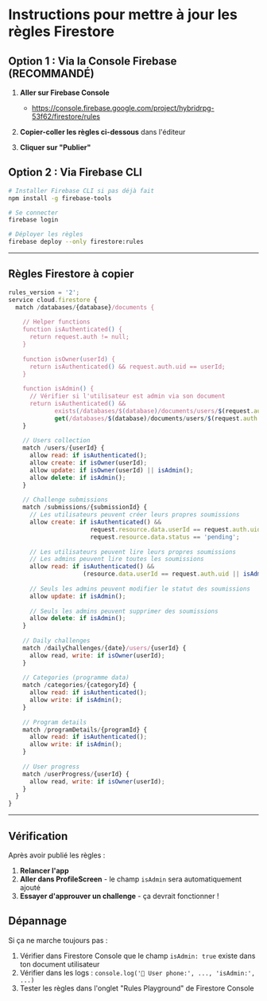 # Instructions pour mettre à jour les règles Firestore

## Option 1 : Via la Console Firebase (RECOMMANDÉ)

1. **Aller sur Firebase Console**
   - https://console.firebase.google.com/project/hybridrpg-53f62/firestore/rules

2. **Copier-coller les règles ci-dessous** dans l'éditeur

3. **Cliquer sur "Publier"**

## Option 2 : Via Firebase CLI

```bash
# Installer Firebase CLI si pas déjà fait
npm install -g firebase-tools

# Se connecter
firebase login

# Déployer les règles
firebase deploy --only firestore:rules
```

---

## Règles Firestore à copier

```javascript
rules_version = '2';
service cloud.firestore {
  match /databases/{database}/documents {
    
    // Helper functions
    function isAuthenticated() {
      return request.auth != null;
    }
    
    function isOwner(userId) {
      return isAuthenticated() && request.auth.uid == userId;
    }
    
    function isAdmin() {
      // Vérifier si l'utilisateur est admin via son document
      return isAuthenticated() && 
             exists(/databases/$(database)/documents/users/$(request.auth.uid)) &&
             get(/databases/$(database)/documents/users/$(request.auth.uid)).data.get('isAdmin', false) == true;
    }
    
    // Users collection
    match /users/{userId} {
      allow read: if isAuthenticated();
      allow create: if isOwner(userId);
      allow update: if isOwner(userId) || isAdmin();
      allow delete: if isAdmin();
    }
    
    // Challenge submissions
    match /submissions/{submissionId} {
      // Les utilisateurs peuvent créer leurs propres soumissions
      allow create: if isAuthenticated() && 
                       request.resource.data.userId == request.auth.uid &&
                       request.resource.data.status == 'pending';
      
      // Les utilisateurs peuvent lire leurs propres soumissions
      // Les admins peuvent lire toutes les soumissions
      allow read: if isAuthenticated() && 
                     (resource.data.userId == request.auth.uid || isAdmin());
      
      // Seuls les admins peuvent modifier le statut des soumissions
      allow update: if isAdmin();
      
      // Seuls les admins peuvent supprimer des soumissions
      allow delete: if isAdmin();
    }
    
    // Daily challenges
    match /dailyChallenges/{date}/users/{userId} {
      allow read, write: if isOwner(userId);
    }
    
    // Categories (programme data)
    match /categories/{categoryId} {
      allow read: if isAuthenticated();
      allow write: if isAdmin();
    }
    
    // Program details
    match /programDetails/{programId} {
      allow read: if isAuthenticated();
      allow write: if isAdmin();
    }
    
    // User progress
    match /userProgress/{userId} {
      allow read, write: if isOwner(userId);
    }
  }
}
```

---

## Vérification

Après avoir publié les règles :

1. **Relancer l'app**
2. **Aller dans ProfileScreen** - le champ `isAdmin` sera automatiquement ajouté
3. **Essayer d'approuver un challenge** - ça devrait fonctionner !

## Dépannage

Si ça ne marche toujours pas :

1. Vérifier dans Firestore Console que le champ `isAdmin: true` existe dans ton document utilisateur
2. Vérifier dans les logs : `console.log('👤 User phone:', ..., 'isAdmin:', ...)`
3. Tester les règles dans l'onglet "Rules Playground" de Firestore Console
